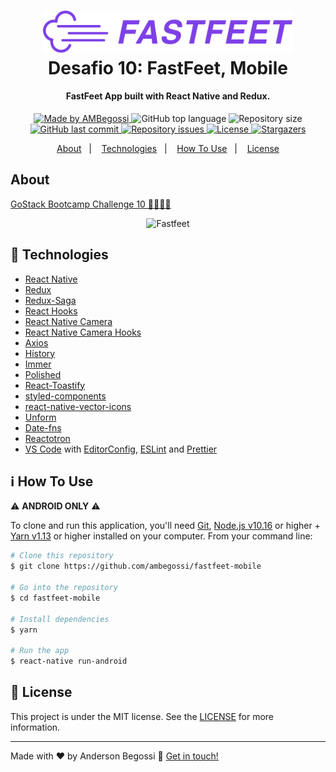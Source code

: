 <h1 align="center">
    <img alt="FastFeet" src=".github/logo.png" width="400px" />
    <br>
    Desafio 10: FastFeet, Mobile
</h1>

<h4 align="center">
  FastFeet App built with React Native and Redux.
</h4>

<p align="center">
  <a href="https://ambegossi.com">
    <img alt="Made by AMBegossi" src="https://img.shields.io/badge/made%20by-ambegossi-%2304D361">
  </a>

  <img alt="GitHub top language" src="https://img.shields.io/github/languages/top/ambegossi/fastfeet-mobile.svg">

  <img alt="Repository size" src="https://img.shields.io/github/repo-size/ambegossi/fastfeet-mobile.svg">

  <a href="https://github.com/ambegossi/fastfeet-mobile/commits/master">
    <img alt="GitHub last commit" src="https://img.shields.io/github/last-commit/ambegossi/fastfeet-mobile.svg">
  </a>

  <a href="https://github.com/ambegossi/fastfeet-mobile/issues">
    <img alt="Repository issues" src="https://img.shields.io/github/issues/ambegossi/fastfeet-mobile.svg">
  </a>

  <a href="https://github.com/ambegossi/fastfeet-mobile/blob/master/LICENSE.md">
  <img alt="License" src="https://img.shields.io/badge/license-MIT-%2304D361">
  </a>

  <a href="https://github.com/ambegossi/fastfeet-mobile/stargazers">
    <img alt="Stargazers" src="https://img.shields.io/github/stars/ambegossi/fastfeet-mobile?style=social">
  </a>
</p>

<p align="center">
  <a href="#about">About</a>&nbsp;&nbsp;&nbsp;|&nbsp;&nbsp;&nbsp;
  <a href="#rocket-technologies">Technologies</a>&nbsp;&nbsp;&nbsp;|&nbsp;&nbsp;&nbsp;
  <a href="#information_source-how-to-use">How To Use</a>&nbsp;&nbsp;&nbsp;|&nbsp;&nbsp;&nbsp;
  <a href="#memo-license">License</a>
</p>

## About

[GoStack Bootcamp Challenge 10 🚀👨🏻‍🚀](https://github.com/Rocketseat/bootcamp-gostack-desafio-10)

<p align="center">
  <img alt="Fastfeet" src=".github/fastfeet.gif" height="500">
</p>

## :rocket: Technologies

- [React Native](https://reactnative.dev/)
- [Redux](https://redux.js.org/)
- [Redux-Saga](https://redux-saga.js.org/)
- [React Hooks](https://reactjs.org/docs/hooks-intro.html)
- [React Native Camera](https://react-native-community.github.io/react-native-camera/)
- [React Native Camera Hooks](https://github.com/reime005/react-native-camera-hooks)
- [Axios](https://github.com/axios/axios)
- [History](https://www.npmjs.com/package/history)
- [Immer](https://github.com/immerjs/immer)
- [Polished](https://polished.js.org/)
- [React-Toastify](https://fkhadra.github.io/react-toastify/)
- [styled-components](https://www.styled-components.com/)
- [react-native-vector-icons](https://github.com/oblador/react-native-vector-icons)
- [Unform](https://github.com/Rocketseat/unform)
- [Date-fns](https://date-fns.org/docs/Getting-Started)
- [Reactotron](https://infinite.red/reactotron)
- [VS Code][vc] with [EditorConfig][vceditconfig], [ESLint][vceslint] and [Prettier][prettier]

## :information_source: How To Use

:warning: **ANDROID ONLY** :warning:

To clone and run this application, you'll need [Git](https://git-scm.com), [Node.js v10.16][nodejs] or higher + [Yarn v1.13][yarn] or higher installed on your computer. From your command line:

```bash
# Clone this repository
$ git clone https://github.com/ambegossi/fastfeet-mobile

# Go into the repository
$ cd fastfeet-mobile

# Install dependencies
$ yarn

# Run the app
$ react-native run-android
```

## :memo: License

This project is under the MIT license. See the [LICENSE](LICENSE.md) for more information.

---

Made with ♥ by Anderson Begossi :wave: [Get in touch!](https://www.linkedin.com/in/anderson-begossi-b5065a130)

[nodejs]: https://nodejs.org/
[yarn]: https://yarnpkg.com/
[vc]: https://code.visualstudio.com/
[vceditconfig]: https://marketplace.visualstudio.com/items?itemName=EditorConfig.EditorConfig
[vceslint]: https://marketplace.visualstudio.com/items?itemName=dbaeumer.vscode-eslint
[prettier]: https://prettier.io/
